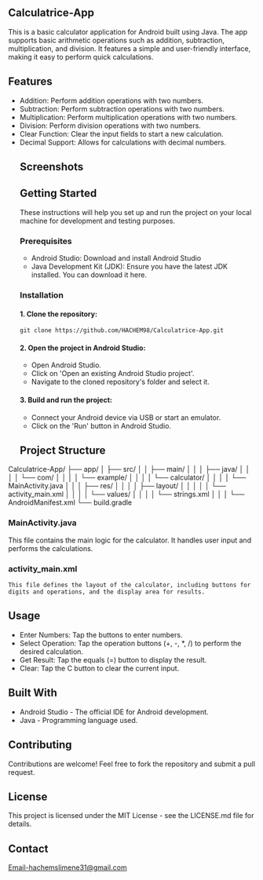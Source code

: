 ## Calculatrice-App
This is a basic calculator application for Android built using Java. The app supports basic arithmetic operations such as addition, subtraction, multiplication, and division. It features a simple and user-friendly interface, making it easy to perform quick calculations.
## Features
- Addition: Perform addition operations with two numbers.
- Subtraction: Perform subtraction operations with two numbers.
- Multiplication: Perform multiplication operations with two numbers.
- Division: Perform division operations with two numbers.
- Clear Function: Clear the input fields to start a new calculation.
- Decimal Support: Allows for calculations with decimal numbers.
  ## Screenshots
  ## Getting Started
  These instructions will help you set up and run the project on your local machine for development and testing purposes.
    ### Prerequisites
     - Android Studio: Download and install Android Studio
     - Java Development Kit (JDK): Ensure you have the latest JDK installed. You can download it here.
   ### Installation
     #### 1. Clone the repository:
     ~~~
     git clone https://github.com/HACHEM98/Calculatrice-App.git
     ~~~
    #### 2. Open the project in Android Studio:
     - Open Android Studio.
     - Click on 'Open an existing Android Studio project'.
     - Navigate to the cloned repository's folder and select it.
   #### 3. Build and run the project:
     - Connect your Android device via USB or start an emulator.
     - Click on the 'Run' button in Android Studio.
  ## Project Structure
    
Calculatrice-App/
├── app/
│   ├── src/
│   │   ├── main/
│   │   │   ├── java/
│   │   │   │   └── com/
│   │   │   │       └── example/
│   │   │   │           └── calculator/
│   │   │   │               └── MainActivity.java
│   │   │   ├── res/
│   │   │   │   ├── layout/
│   │   │   │   │   └── activity_main.xml
│   │   │   │   └── values/
│   │   │   │       └── strings.xml
│   │   │   └── AndroidManifest.xml
└── build.gradle 

###  MainActivity.java
   This file contains the main logic for the calculator. It handles user input and performs the calculations.
###  activity_main.xml
    This file defines the layout of the calculator, including buttons for digits and operations, and the display area for results.
## Usage
  - Enter Numbers: Tap the buttons to enter numbers.
  - Select Operation: Tap the operation buttons (+, -, *, /) to perform the desired calculation.
  - Get Result: Tap the equals (=) button to display the result.
  - Clear: Tap the C button to clear the current input.
## Built With
  - Android Studio - The official IDE for Android development.
  - Java - Programming language used.
## Contributing
  Contributions are welcome! Feel free to fork the repository and submit a pull request.
## License
  This project is licensed under the MIT License - see the LICENSE.md file for details.
## Contact
  Email-hachemslimene31@gmail.com
